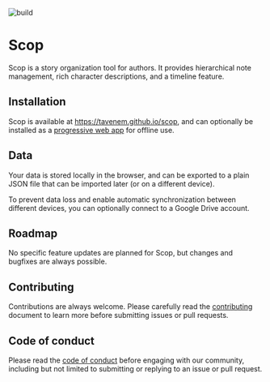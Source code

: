 ![build](https://img.shields.io/github/workflow/status/Tavenem/Scop/publish/main)

Scop
==

Scop is a story organization tool for authors. It provides hierarchical note management, rich character descriptions, and a timeline feature.

## Installation

Scop is available at https://tavenem.github.io/scop, and can optionally be installed as a [progressive web app](https://en.wikipedia.org/wiki/Progressive_web_application) for offline use.

## Data

Your data is stored locally in the browser, and can be exported to a plain JSON file that can be imported later (or on a different device).

To prevent data loss and enable automatic synchronization between different devices, you can optionally connect to a Google Drive account.

## Roadmap

No specific feature updates are planned for Scop, but changes and bugfixes are always possible.

## Contributing

Contributions are always welcome. Please carefully read the [contributing](docs/CONTRIBUTING.md) document to learn more before submitting issues or pull requests.

## Code of conduct

Please read the [code of conduct](docs/CODE_OF_CONDUCT.md) before engaging with our community, including but not limited to submitting or replying to an issue or pull request.